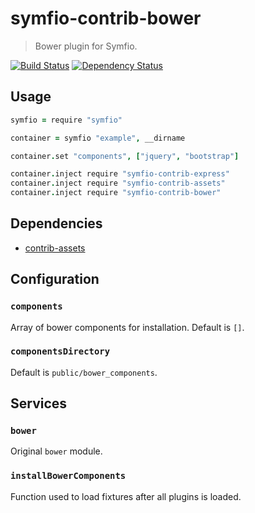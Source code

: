 # symfio-contrib-bower

> Bower plugin for Symfio.

[![Build Status](https://travis-ci.org/symfio/symfio-contrib-bower.png?branch=master)](https://travis-ci.org/symfio/symfio-contrib-bower) [![Dependency Status](https://gemnasium.com/symfio/symfio-contrib-bower.png)](https://gemnasium.com/symfio/symfio-contrib-bower)

## Usage

```coffee
symfio = require "symfio"

container = symfio "example", __dirname

container.set "components", ["jquery", "bootstrap"]

container.inject require "symfio-contrib-express"
container.inject require "symfio-contrib-assets"
container.inject require "symfio-contrib-bower"
```

## Dependencies

* [contrib-assets](https://github.com/symfio/symfio-contrib-assets)

## Configuration

### `components`

Array of bower components for installation. Default is `[]`.

### `componentsDirectory`

Default is `public/bower_components`.

## Services

### `bower`

Original `bower` module.

### `installBowerComponents`

Function used to load fixtures after all plugins is loaded.
